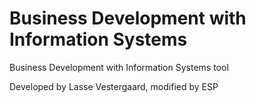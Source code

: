 # Business Development with Information Systems
Business Development with Information Systems tool


Developed by Lasse Vestergaard, modified by ESP
